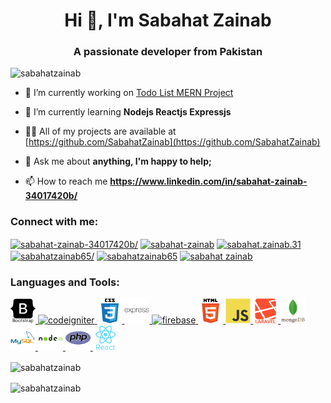 <h1 align="center">Hi 👋, I'm Sabahat Zainab</h1>
<h3 align="center">A passionate developer from Pakistan</h3>

<p align="left"> <img src="https://komarev.com/ghpvc/?username=sabahatzainab&label=Profile%20views&color=0e75b6&style=flat" alt="sabahatzainab" /> </p>

- 🔭 I’m currently working on [Todo List MERN Project](https://github.com/SabahatZainab/MERN_Tasks.git)

- 🌱 I’m currently learning **Nodejs Reactjs Expressjs**

- 👨‍💻 All of my projects are available at [https://github.com/SabahatZainab](https://github.com/SabahatZainab)

- 💬 Ask me about **anything, I'm happy to help;**

- 📫 How to reach me **https://www.linkedin.com/in/sabahat-zainab-34017420b/**

<h3 align="left">Connect with me:</h3>
<p align="left">
<a href="https://linkedin.com/in/sabahat-zainab-34017420b/" target="blank"><img align="center" src="https://raw.githubusercontent.com/rahuldkjain/github-profile-readme-generator/master/src/images/icons/Social/linked-in-alt.svg" alt="sabahat-zainab-34017420b/" height="30" width="40" /></a>
<a href="https://stackoverflow.com/users/sabahat-zainab" target="blank"><img align="center" src="https://raw.githubusercontent.com/rahuldkjain/github-profile-readme-generator/master/src/images/icons/Social/stack-overflow.svg" alt="sabahat-zainab" height="30" width="40" /></a>
<a href="https://fb.com/sabahat.zainab.31" target="blank"><img align="center" src="https://raw.githubusercontent.com/rahuldkjain/github-profile-readme-generator/master/src/images/icons/Social/facebook.svg" alt="sabahat.zainab.31" height="30" width="40" /></a>
<a href="https://instagram.com/sabahatzainab65/" target="blank"><img align="center" src="https://raw.githubusercontent.com/rahuldkjain/github-profile-readme-generator/master/src/images/icons/Social/instagram.svg" alt="sabahatzainab65/" height="30" width="40" /></a>
<a href="https://medium.com/sabahatzainab65" target="blank"><img align="center" src="https://raw.githubusercontent.com/rahuldkjain/github-profile-readme-generator/master/src/images/icons/Social/medium.svg" alt="sabahatzainab65" height="30" width="40" /></a>
<a href="https://www.hackerrank.com/sabahat zainab" target="blank"><img align="center" src="https://raw.githubusercontent.com/rahuldkjain/github-profile-readme-generator/master/src/images/icons/Social/hackerrank.svg" alt="sabahat zainab" height="30" width="40" /></a>
</p>

<h3 align="left">Languages and Tools:</h3>
<p align="left"> <a href="https://getbootstrap.com" target="_blank" rel="noreferrer"> <img src="https://raw.githubusercontent.com/devicons/devicon/master/icons/bootstrap/bootstrap-plain-wordmark.svg" alt="bootstrap" width="40" height="40"/> </a> <a href="https://codeigniter.com" target="_blank" rel="noreferrer"> <img src="https://cdn.worldvectorlogo.com/logos/codeigniter.svg" alt="codeigniter" width="40" height="40"/> </a> <a href="https://www.w3schools.com/css/" target="_blank" rel="noreferrer"> <img src="https://raw.githubusercontent.com/devicons/devicon/master/icons/css3/css3-original-wordmark.svg" alt="css3" width="40" height="40"/> </a> <a href="https://expressjs.com" target="_blank" rel="noreferrer"> <img src="https://raw.githubusercontent.com/devicons/devicon/master/icons/express/express-original-wordmark.svg" alt="express" width="40" height="40"/> </a> <a href="https://firebase.google.com/" target="_blank" rel="noreferrer"> <img src="https://www.vectorlogo.zone/logos/firebase/firebase-icon.svg" alt="firebase" width="40" height="40"/> </a> <a href="https://www.w3.org/html/" target="_blank" rel="noreferrer"> <img src="https://raw.githubusercontent.com/devicons/devicon/master/icons/html5/html5-original-wordmark.svg" alt="html5" width="40" height="40"/> </a> <a href="https://developer.mozilla.org/en-US/docs/Web/JavaScript" target="_blank" rel="noreferrer"> <img src="https://raw.githubusercontent.com/devicons/devicon/master/icons/javascript/javascript-original.svg" alt="javascript" width="40" height="40"/> </a> <a href="https://laravel.com/" target="_blank" rel="noreferrer"> <img src="https://raw.githubusercontent.com/devicons/devicon/master/icons/laravel/laravel-plain-wordmark.svg" alt="laravel" width="40" height="40"/> </a> <a href="https://www.mongodb.com/" target="_blank" rel="noreferrer"> <img src="https://raw.githubusercontent.com/devicons/devicon/master/icons/mongodb/mongodb-original-wordmark.svg" alt="mongodb" width="40" height="40"/> </a> <a href="https://www.mysql.com/" target="_blank" rel="noreferrer"> <img src="https://raw.githubusercontent.com/devicons/devicon/master/icons/mysql/mysql-original-wordmark.svg" alt="mysql" width="40" height="40"/> </a> <a href="https://nodejs.org" target="_blank" rel="noreferrer"> <img src="https://raw.githubusercontent.com/devicons/devicon/master/icons/nodejs/nodejs-original-wordmark.svg" alt="nodejs" width="40" height="40"/> </a> <a href="https://www.php.net" target="_blank" rel="noreferrer"> <img src="https://raw.githubusercontent.com/devicons/devicon/master/icons/php/php-original.svg" alt="php" width="40" height="40"/> </a> <a href="https://reactjs.org/" target="_blank" rel="noreferrer"> <img src="https://raw.githubusercontent.com/devicons/devicon/master/icons/react/react-original-wordmark.svg" alt="react" width="40" height="40"/> </a> </p>

<p><img align="center" src="https://github-readme-stats.vercel.app/api/top-langs?username=sabahatzainab&show_icons=true&locale=en&layout=compact" alt="sabahatzainab" /></p>

<p><img align="center" src="https://github-readme-streak-stats.herokuapp.com/?user=sabahatzainab&" alt="sabahatzainab" /></p>
